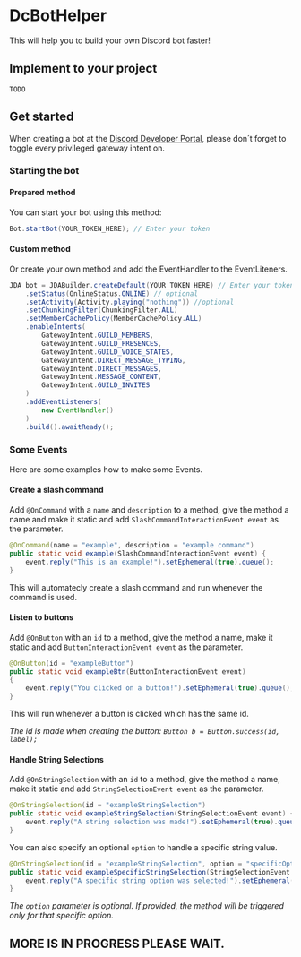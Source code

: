 # DcBotHelper
This will help you to build your own Discord bot faster!
## Implement to your project
``TODO``
## Get started
When creating a bot at the [Discord Developer Portal](https://discord.com/developers), please don´t forget to toggle every privileged gateway intent on.

### Starting the bot
#### Prepared method
You can start your bot using this method:
```java 
Bot.startBot(YOUR_TOKEN_HERE); // Enter your token
```
#### Custom method
Or create your own method and add the EventHandler to the EventLiteners.
```java
JDA bot = JDABuilder.createDefault(YOUR_TOKEN_HERE) // Enter your token
    .setStatus(OnlineStatus.ONLINE) // optional
    .setActivity(Activity.playing("nothing")) //optional
    .setChunkingFilter(ChunkingFilter.ALL)
    .setMemberCachePolicy(MemberCachePolicy.ALL)
    .enableIntents(
        GatewayIntent.GUILD_MEMBERS,
        GatewayIntent.GUILD_PRESENCES,
        GatewayIntent.GUILD_VOICE_STATES,
        GatewayIntent.DIRECT_MESSAGE_TYPING,
        GatewayIntent.DIRECT_MESSAGES,
        GatewayIntent.MESSAGE_CONTENT,
        GatewayIntent.GUILD_INVITES
    )
    .addEventListeners(
        new EventHandler()
    )
    .build().awaitReady();
```
### Some Events
Here are some examples how to make some Events.
#### Create a slash command
Add `@OnCommand` with a `name` and `description` to a method, give the method a name and make it static and add `SlashCommandInteractionEvent event` as the parameter.
```java
@OnCommand(name = "example", description = "example command")
public static void example(SlashCommandInteractionEvent event) {
    event.reply("This is an example!").setEphemeral(true).queue();
}
```
This will automatecly create a slash command and run whenever the command is used.
#### Listen to buttons
Add `@OnButton` with an `id` to a method, give the method a name, make it static and add `ButtonInteractionEvent event` as the parameter.
```java
@OnButton(id = "exampleButton")
public static void exampleBtn(ButtonInteractionEvent event)
{
    event.reply("You clicked on a button!").setEphemeral(true).queue();
}
```
This will run whenever a button is clicked which has the same id.

*The id is made when creating the button: `Button b = Button.success(id, label);`*
#### Handle String Selections
Add `@OnStringSelection` with an `id` to a method, give the method a name, make it static and add `StringSelectionEvent event` as the parameter.
```java
@OnStringSelection(id = "exampleStringSelection")
public static void exampleStringSelection(StringSelectionEvent event) {
    event.reply("A string selection was made!").setEphemeral(true).queue();
}
```
You can also specify an optional `option` to handle a specific string value.
```java
@OnStringSelection(id = "exampleStringSelection", option = "specificOption")
public static void exampleSpecificStringSelection(StringSelectionEvent event) {
    event.reply("A specific string option was selected!").setEphemeral(true).queue();
}
```
*The `option` parameter is optional. If provided, the method will be triggered only for that specific option.*
## MORE IS IN PROGRESS PLEASE WAIT.
